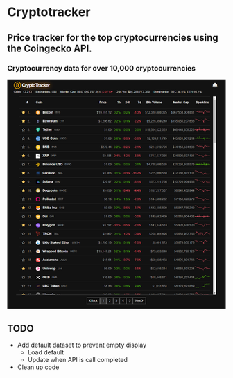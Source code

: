 # Cryptotracker
## Price tracker for the top cryptocurrencies using the Coingecko API.
### Cryptocurrency data for over 10,000 cryptocurrencies 

![Example image](./src/assets/example.png)

## TODO
- Add default dataset to prevent empty display
  - Load default
  - Update when API is call completed
- Clean up code
